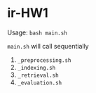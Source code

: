 # ir-HW1

Usage: `bash main.sh`

`main.sh` will call sequentially 

1. `_preprocessing.sh`
1. `_indexing.sh`
1. `_retrieval.sh`
1. `_evaluation.sh`

